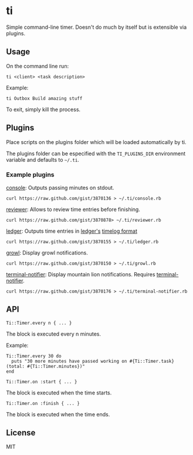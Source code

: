 # ti

Simple command-line timer. Doesn't do much by itself but is extensible via plugins.

## Usage

On the command line run:

    ti <client> <task description>

Example:

    ti Outbox Build amazing stuff

To exit, simply kill the process.

## Plugins

Place scripts on the plugins folder which will be loaded automatically by ti.

The plugins folder can be especified with the `TI_PLUGINS_DIR` environment variable and defaults to `~/.ti`.

### Example plugins

[console](https://gist.github.com/3870136): Outputs passing minutes on stdout.

    curl https://raw.github.com/gist/3870136 > ~/.ti/console.rb

[reviewer](https://gist.github.com/3870878): Allows to review time entries before finishing.

    curl https://raw.github.com/gist/3870878> ~/.ti/reviewer.rb

[ledger](https://gist.github.com/3870155): Outputs time entries in [ledger's](http://ledger-cli.org/) [timelog format](http://ledger-cli.org/2.6/ledger.html#Using-timeclock-to-record-billable-time)

    curl https://raw.github.com/gist/3870155 > ~/.ti/ledger.rb

[growl](https://gist.github.com/3870150): Display growl notifications.

    curl https://raw.github.com/gist/3870150 > ~/.ti/growl.rb

[terminal-notifier](https://gist.github.com/3870176): Display mountain lion notifications. Requires [terminal-notifier](https://github.com/alloy/terminal-notifier).

    curl https://raw.github.com/gist/3870176 > ~/.ti/terminal-notifier.rb

## API

`Ti::Timer.every n { ... }`

The block is executed every n minutes.

Example:

    Ti::Timer.every 30 do
      puts "30 more minutes have passed working on #{Ti::Timer.task} (total: #{Ti::Timer.minutes})"
    end

`Ti::Timer.on :start { ... }`

The block is executed when the time starts.

`Ti::Timer.on :finish { ... }`

The block is executed when the time ends.

## License

MIT

